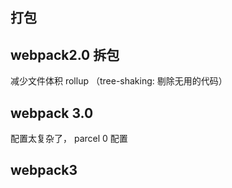 ## 打包
## webpack2.0 拆包
减少文件体积
rollup  （tree-shaking: 剔除无用的代码）
## webpack 3.0
配置太复杂了，
parcel 0 配置

## webpack3
